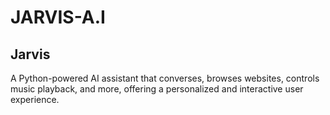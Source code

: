 # JARVIS-A.I
## Jarvis 
A Python-powered AI assistant that converses, browses websites, controls music playback, and more, offering a personalized and interactive user experience.
